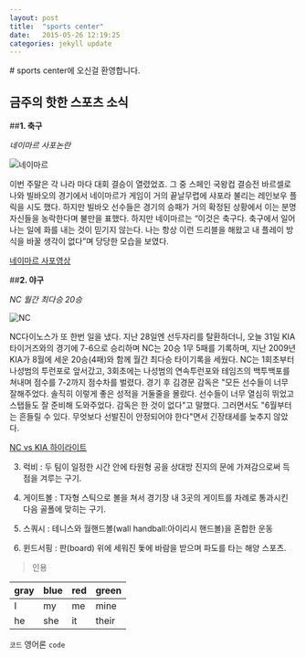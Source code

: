 ```yaml
---
layout: post
title:  "sports center"
date:   2015-05-26 12:19:25
categories: jekyll update
---
```


<p>
</p>
# sports center에 오신걸 환영합니다.

##  금주의 핫한 스포츠 소식

##**1. 축구** 


*네이마르 사포논란*


![네이마르](http://cfile22.uf.tistory.com/image/277C8E3951FF0EE90880DA)

이번 주말은 각 나라 마다 대회 결승이 열렸었죠. 그 중 스페인 국왕컵 결승전 바르셀로나와 빌바오의 경기에서 네이마르가 게임이 거의 끝날무렵에 샤포라 불리는 레인보우 플릭을 시도 했다. 하지만 빌바오 선수들은 경기의 승패가 거의 확정된 상황에서 이는 분명 자신들을 농락한다며 불만을 표했다. 하지만 네이마르는 “이것은 축구다. 축구에서 일어나는 일에 화를 내는 것이 믿기지 않는다. 나는 항상 이런 드리블을 해왔고 내 플레이 방식을 바꿀 생각이 없다”며 당당한 모습을 보였다. 

[네이마르 사포영상](https://www.youtube.com/watch?v=8JVziTvvY58)

##**2. 야구** 


*NC 월간 최다승 20승*


![NC](http://www.yeongnam.com/Photo/2013/02/19/L20130219.99001135626393706.jpg)

NC다이노스가 또 한번 일을 냈다. 지난 28일엔 선두자리를 탈환하더니, 오늘 31일 KIA 타이거즈와의 경기에 7-6으로 승리하며 NC는 20승 1무 5패를 기록하며, 지난 2009년 KIA가 8월에 세운 20승(4패)와 함께 월간 최다승 타이기록을 세웠다. NC는 1회초부터 나성범의 투런포로 앞서갔고, 3회초에는 나성범의 연속투런포와 테임즈의 백투백포를 쳐내며 점수를 7-2까지 점수차를 벌렸다. 경기 후 김경문 감독은 "모든 선수들이 너무 잘해주었다. 솔직히 이렇게 좋은 성적을 거둘줄을 몰랐다. 선수들이 너무 열심히 뛰었고 스탭들도 잘 준비해 도와주었다. 감독은 한 것이 없다"고 말했다. 그러면서도 "6월부터는 흔들릴 수 있다. 무엇보다 선발진이 안정되어야 한다"면서 긴장태세를 늦추지 않았다. 

[NC vs KIA 하이라이트](http://sports.news.naver.com/videoCenter/index.nhn?uCategory=kbaseball&category=kbo&id=130372)




3. 럭비 : 두 팀이 일정한 시간 안에 타원형 공을 상대방 진지의 문에 가져감으로써 득점을 겨루는 구기.


4. 게이트볼 : T자형 스틱으로 볼을 쳐서 경기장 내 3곳의 게이트를 차례로 통과시킨 다음 골폴에 맞히는 구기.


5. 스쿼시 : 테니스와 월핸드볼(wall handball:아이리시 핸드볼)을 혼합한 운동


6. 윈드서핑 : 판(board) 위에 세워진 돛에 바람을 받으며 파도를 타는 해양 스포츠.


>인용

| gray | blue | red | green |
| ---- | ---- | --- | ----- |
|  I   |  my  | me  |  mine |
|  he  |  she | it  | their |

`코드` 영어론 `code`

[1]: http://terms.naver.com/entry.nhn?docId=1087739&cid=40942&categoryId=31976
